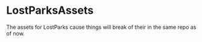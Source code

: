 # LostParksAssets
The assets for LostParks cause things will break of their in the same repo as of now.
